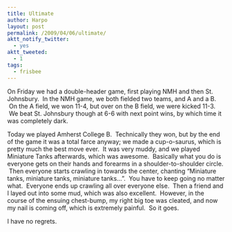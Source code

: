 ```yaml
---
title: Ultimate
author: Harpo
layout: post
permalink: /2009/04/06/ultimate/
aktt_notify_twitter:
  - yes
aktt_tweeted:
  - 1
tags:
  - frisbee
---
```

On Friday we had a double-header game, first playing NMH and then St. Johnsbury.  In the NMH game, we both fielded two teams, and A and a B.  On the A field, we won 11-4, but over on the B field, we were kicked 11-3.  We beat St. Johnsbury though at 6-6 with next point wins, by which time it was completely dark.

Today we played Amherst College B.  Technically they won, but by the end of the game it was a total farce anyway; we made a cup-o-saurus, which is pretty much the best move ever.  It was very muddy, and we played Miniature Tanks afterwards, which was awesome.  Basically what you do is everyone gets on their hands and forearms in a shoulder-to-shoulder circle.  Then everyone starts crawling in towards the center, chanting &#8220;Miniature tanks, miniature tanks, miniature tanks&#8230;&#8221;.  You have to keep going no matter what.  Everyone ends up crawling all over everyone else.  Then a friend and I layed out into some mud, which was also excellent.  However, in the course of the ensuing chest-bump, my right big toe was cleated, and now my nail is coming off, which is extremely painful.  So it goes.

I have no regrets.